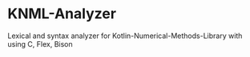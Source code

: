 # KNML-Analyzer
Lexical and syntax analyzer for Kotlin-Numerical-Methods-Library with using C, Flex, Bison
